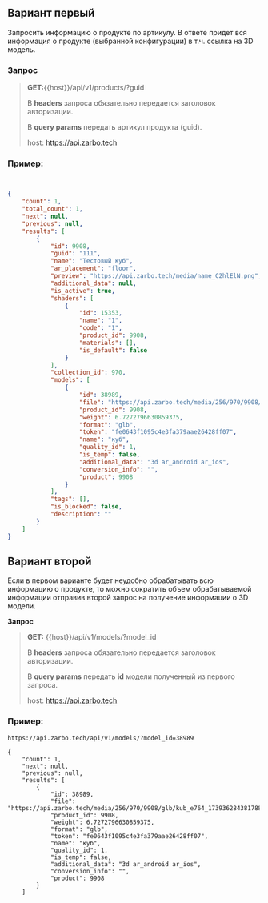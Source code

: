 ## Вариант первый

Запросить информацию о продукте по артикулу. В ответе придет вся информация о продукте (выбранной конфигурации) в т.ч. ссылка на 3D модель.

### Запрос

> **GET:**{{host}}/api/v1/products/?guid
>
> В **headers** запроса обязательно передается заголовок авторизации.
>
> В **query params** передать артикул продукта (guid).
>
> host: <https://api.zarbo.tech>

### Пример:

```json


{
    "count": 1,
    "total_count": 1,
    "next": null,
    "previous": null,
    "results": [
        {
            "id": 9908,
            "guid": "111",
            "name": "Тестовый куб",
            "ar_placement": "floor",
            "preview": "https://api.zarbo.tech/media/name_C2hlElN.png",
            "additional_data": null,
            "is_active": true,
            "shaders": [
                {
                    "id": 15353,
                    "name": "1",
                    "code": "1",
                    "product_id": 9908,
                    "materials": [],
                    "is_default": false
                }
            ],
            "collection_id": 970,
            "models": [
                {
                    "id": 38989,
                    "file": "https://api.zarbo.tech/media/256/970/9908/glb/kub_e764_1739362843817887326.glb",
                    "product_id": 9908,
                    "weight": 6.7272796630859375,
                    "format": "glb",
                    "token": "fe0643f1095c4e3fa379aae26428ff07",
                    "name": "куб",
                    "quality_id": 1,
                    "is_temp": false,
                    "additional_data": "3d ar_android ar_ios",
                    "conversion_info": "",
                    "product": 9908
                }
            ],
            "tags": [],
            "is_blocked": false,
            "description": ""
        }
    ]
}
```

## Вариант второй

Если в первом варианте будет неудобно обрабатывать всю информацию о продукте, то можно сократить объем обрабатываемой информации отправив второй запрос на получение информации о 3D модели.

**Запрос**

> **GET:** {{host}}/api/v1/models/?model_id
>
> В **headers** запроса обязательно передается заголовок авторизации.
>
> В **query params** передать **id** модели полученный из первого запроса.
>
> host: <https://api.zarbo.tech>

### Пример:

```
https://api.zarbo.tech/api/v1/models/?model_id=38989

{
    "count": 1,
    "next": null,
    "previous": null,
    "results": [
        {
            "id": 38989,
            "file": "https://api.zarbo.tech/media/256/970/9908/glb/kub_e764_1739362843817887326.glb",
            "product_id": 9908,
            "weight": 6.7272796630859375,
            "format": "glb",
            "token": "fe0643f1095c4e3fa379aae26428ff07",
            "name": "куб",
            "quality_id": 1,
            "is_temp": false,
            "additional_data": "3d ar_android ar_ios",
            "conversion_info": "",
            "product": 9908
        }
    ]
```


